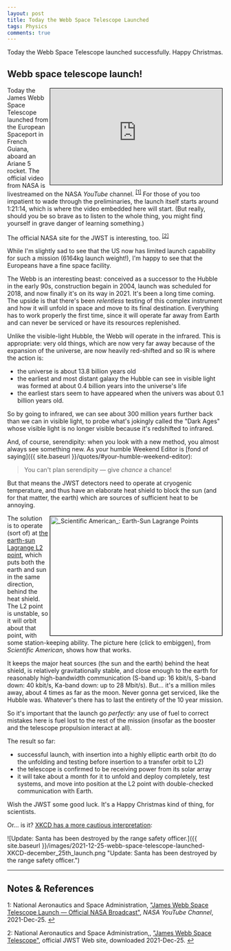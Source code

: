 ```yaml
---
layout: post
title: Today the Webb Space Telescope Launched
tags: Physics
comments: true
---
```


Today the Webb Space Telescope launched successfully.  Happy Christmas.  

## Webb space telescope launch!  

<iframe width="400" height="224" src="https://www.youtube.com/embed/7nT7JGZMbtM?start=4874" allow="accelerometer; encrypted-media; gyroscope; picture-in-picture" allowfullscreen style="float: right; margin: 3px 3px 3px 3px; border: 1px solid #000000;"></iframe>

Today the James Webb Space Telescope launched from the European Spaceport in French
Guiana, aboard an Ariane 5 rocket.  The official video from NASA is livestreamed on the
NASA _YouTube_ channel.  <sup id="fn1a">[[1]](#fn1)</sup>  For those of you too impatient
to wade through the preliminaries, the launch itself starts around 1:21:14, which is where
the video embedded here will start.  (But really, should you be so brave as to listen to
the whole thing, you might find yourself in grave danger of learning something.)  

The official NASA site for the JWST is interesting, too. <sup id="fn2a">[[2]](#fn2)</sup>

While I'm slightly sad to see that the US now has limited launch capability for such a
mission (6164kg launch weight!), I'm happy to see that the Europeans have a fine space facility.  

The Webb is an interesting beast: conceived as a successor to the Hubble in the early 90s,
construction begain in 2004, launch was scheduled for 2018, and now finally it's on its
way in 2021.  It's been a long time coming.  The upside is that there's been _relentless_
testing of this complex instrument and how it will unfold in space and move to its final
destination.  Everything has to work properly the first time, since it will operate far
away from Earth and can never be serviced or have its resources replenished.  

Unlike the visible-light Hubble, the Webb will operate in the infrared.  This is
appropriate: very old things, which are now very far away because of the expansion of the
universe, are now heavily red-shifted and so IR is where the action is:  
- the universe is about 13.8 billion years old  
- the earliest and most distant galaxy the Hubble can see in visible light was formed at
  about 0.4 billion years into the universe's life  
- the earliest stars seem to have appeared when the univers was about 0.1 billion years
  old.  
  
So by going to infrared, we can see about 300 million years further back than we can in
visible light, to probe what's jokingly called the "Dark Ages" whose visible light is no
longer visible because it's redshifted to infrared.  

And, of course, serendipity: when you look with a new method, you almost always see
something new.  As your humble Weekend Editor is
[fond of saying]({{ site.baseurl }}/quotes/#your-humble-weekend-editor):  

> You can't plan serendipity &mdash; give _chance_ a chance!  

But that means the JWST detectors need to operate at cryogenic temperature, and thus have an
elaborate heat shield to block the sun (and for that matter, the earth) which are sources
of sufficient heat to be annoying.  

<a href="{{ site.baseurl }}/images/2021-12-25-webb-space-telescope-launched-earth-sun-lagrange-points.png"><img src="{{ site.baseurl }}/images/2021-12-25-webb-space-telescope-launched-earth-sun-lagrange-points-thumb.jpg" width="400" height="277" alt="_Scientific American_: Earth-Sun Lagrange Points" title="_Scientific American_: Earth-Sun Lagrange Points" style="float: right; margin: 3px 3px 3px 3px; border: 1px solid #000000;"></a>
The solution is to operate (sort of) at
[the earth-sun Lagrange L2 point](https://en.wikipedia.org/wiki/Lagrange_point#L2_point),
which puts both the earth and sun in the same direction, behind the heat shield.  The L2
point is unstable, so it will orbit about that point, with some station-keeping ability.
The picture here (click to embiggen), from _Scientific American_, shows how that works.  

It keeps the major heat sources (the sun and the earth) behind the heat shield, is
relatively gravitationally stable, and close enough to the earth for reasonably
high-bandwidth communication (S-band up: 16 kbit/s, S-band down: 40 kbit/s, Ka-band down:
up to 28 Mbit/s).  But&hellip; it's a million miles away, about 4 times as far as the
moon.  Never gonna get serviced, like the Hubble was.  Whatever's there has to last the
entirety of the 10 year mission.  

So it's important that the launch go _perfectly:_ any use of fuel to correct mistakes here
is fuel lost to the rest of the mission (insofar as the booster and the telescope
propulsion interact at all).  

The result so far:  
- successful launch, with insertion into a highly elliptic earth orbit (to do the
  unfolding and testing before insertion to a transfer orbit to L2)  
- the telescope is confirmed to be receiving power from its solar array  
- it will take about a month for it to unfold and deploy completely, test systems,
  and move into position at the L2 point with double-checked communication with Earth.  

Wish the JWST some good luck.  It's a Happy Christmas kind of thing, for scientists.  

Or&hellip; is it?  [XKCD has a more cautious interpretation](https://xkcd.com/2559/):  

![Update: Santa has been destroyed by the range safety officer.]({{ site.baseurl }}/images/2021-12-25-webb-space-telescope-launched-XKCD-december_25th_launch.png "Update: Santa has been destroyed by the range safety officer.")

---

## Notes &amp; References  

<!--
<sup id="fn1a">[[1]](#fn1)</sup>

<a id="fn1">1</a>: ***, ["***"](***), *** [↩](#fn1a)  

<a href="{{ site.baseurl }}/images/***"><img src="{{ site.baseurl }}/images/***" width="400" height="***" alt="***" title="***" style="float: right; margin: 3px 3px 3px 3px; border: 1px solid #000000;"></a>

<iframe width="400" height="224" src="***" allow="accelerometer; encrypted-media; gyroscope; picture-in-picture" allowfullscreen style="float: right; margin: 3px 3px 3px 3px; border: 1px solid #000000;"></iframe>
-->

<a id="fn1">1</a>: National Aeronautics and Space Administration, ["James Webb Space Telescope Launch — Official NASA Broadcast"](https://www.youtube.com/watch?v=7nT7JGZMbtM), _NASA YouTube Channel_, 2021-Dec-25. [↩](#fn1a)  

<a id="fn2">2</a>: National Aeronautics and Space Administration,, ["James Webb Space Telescope"](https://jwst.nasa.gov/), official JWST Web site, downloaded 2021-Dec-25. [↩](#fn2a)  
